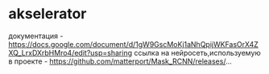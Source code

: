 # akselerator
документация - https://docs.google.com/document/d/1gW9GscMoKj1aNhQpijWKFasOrX4ZXQ_LrxDXrbHMro4/edit?usp=sharing
ссылка на нейросеть,используемую в проекте - https://github.com/matterport/Mask_RCNN/releases/...
